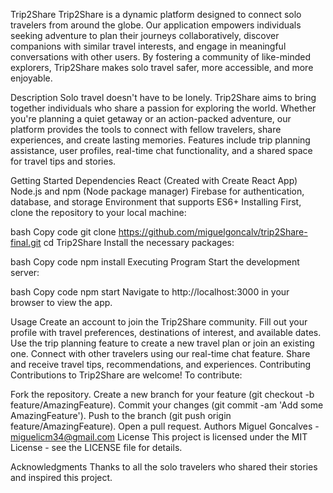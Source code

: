 Trip2Share
Trip2Share is a dynamic platform designed to connect solo travelers from around the globe. Our application empowers individuals seeking adventure to plan their journeys collaboratively, discover companions with similar travel interests, and engage in meaningful conversations with other users. By fostering a community of like-minded explorers, Trip2Share makes solo travel safer, more accessible, and more enjoyable.

Description
Solo travel doesn't have to be lonely. Trip2Share aims to bring together individuals who share a passion for exploring the world. Whether you're planning a quiet getaway or an action-packed adventure, our platform provides the tools to connect with fellow travelers, share experiences, and create lasting memories. Features include trip planning assistance, user profiles, real-time chat functionality, and a shared space for travel tips and stories.

Getting Started
Dependencies
React (Created with Create React App)
Node.js and npm (Node package manager)
Firebase for authentication, database, and storage
Environment that supports ES6+
Installing
First, clone the repository to your local machine:

bash
Copy code
git clone https://github.com/miguelgoncalv/trip2Share-final.git
cd Trip2Share
Install the necessary packages:

bash
Copy code
npm install
Executing Program
Start the development server:

bash
Copy code
npm start
Navigate to http://localhost:3000 in your browser to view the app.

Usage
Create an account to join the Trip2Share community.
Fill out your profile with travel preferences, destinations of interest, and available dates.
Use the trip planning feature to create a new travel plan or join an existing one.
Connect with other travelers using our real-time chat feature.
Share and receive travel tips, recommendations, and experiences.
Contributing
Contributions to Trip2Share are welcome! To contribute:

Fork the repository.
Create a new branch for your feature (git checkout -b feature/AmazingFeature).
Commit your changes (git commit -am 'Add some AmazingFeature').
Push to the branch (git push origin feature/AmazingFeature).
Open a pull request.
Authors
Miguel Goncalves - miguelicm34@gmail.com
License
This project is licensed under the MIT License - see the LICENSE file for details.

Acknowledgments
Thanks to all the solo travelers who shared their stories and inspired this project.

